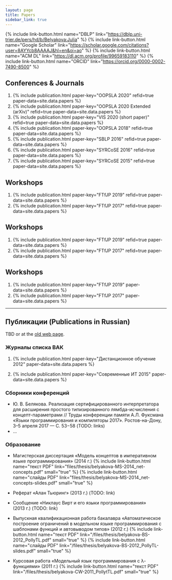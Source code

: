 ```yaml
---
layout: page
title: Papers
sidebar_link: true
---
```


{% include link-button.html name="DBLP" link="https://dblp.uni-trier.de/pers/hd/b/Belyakova:Julia" %}
{% include link-button.html name="Google Scholar" link="https://scholar.google.com/citations?user=8AYYcb8AAAAJ&hl=en&oi=ao" %}
{% include link-button.html name="ACM DL" link="https://dl.acm.org/profile/99659183110" %}
{% include link-button.html name="ORCID" link="https://orcid.org/0000-0002-7490-8500" %}

## Conferences & Journals

1. {% include publication.html paper-key="OOPSLA 2020"
      refid=true paper-data=site.data.papers %}
1. {% include publication.html paper-key="OOPSLA 2020 Extended (arXiv)"
      refid=true paper-data=site.data.papers %}
1. {% include publication.html paper-key="VIS 2020 (short paper)"
      refid=true paper-data=site.data.papers %}
1. {% include publication.html paper-key="OOPSLA 2018"
      refid=true paper-data=site.data.papers %}
1. {% include publication.html paper-key="SBLP 2016"
      refid=true paper-data=site.data.papers %}
1. {% include publication.html paper-key="SYRCoSE 2016"
      refid=true paper-data=site.data.papers %}
1. {% include publication.html paper-key="SYRCoSE 2015"
      refid=true paper-data=site.data.papers %}

## Workshops

1. {% include publication.html paper-key="FTfJP 2019"
      refid=true paper-data=site.data.papers %}
1. {% include publication.html paper-key="FTfJP 2017"
      refid=true paper-data=site.data.papers %}

## Workshops

1. {% include publication.html paper-key="FTfJP 2019"
      refid=true paper-data=site.data.papers %}
1. {% include publication.html paper-key="FTfJP 2017"
      refid=true paper-data=site.data.papers %}

## Workshops

1. {% include publication.html paper-key="FTfJP 2019" paper-data=site.data.papers %}
1. {% include publication.html paper-key="FTfJP 2017" paper-data=site.data.papers %}

---

## <span id="pubsrus">Публикации</span> (Publications in Russian)

TBD or at the [old web page](http://staff.mmcs.sfedu.ru/~juliet/en/papers.en.html).

###  Журналы списка ВАК

1. {% include publication.html paper-key="Дистанционное обучение 2012" paper-data=site.data.papers %}

1. {% include publication.html paper-key="Современные ИТ 2015" paper-data=site.data.papers %}

### Сборники конференций

* Ю. В. Белякова.
  Реализация сертифицированного интерпретатора для расширения
  простого типизированного лямбда-исчисления с концепт-параметрами //
  Труды конференции памяти А.Л. Фуксмана
  «Языки программирования и компиляторы 2017».
  Ростов-на-Дону, 3–5 апреля 2017 — С. 53−58 (TODO: links)
* ...

### Образование

* Магистерская диссертация
  «Модель концептов в императивном языке программирования» (2014 г.)
  {% include link-button.html name="текст PDF" link="files/thesis/belyakova-MS-2014_net-concepts.pdf" small="true" %}
  {% include link-button.html name="слайды PDF" link="files/thesis/belyakova-MS-2014_net-concepts-slides.pdf" small="true" %}

* Реферат «Алан Тьюринг» (2013 г.) (TODO: link)

* Сообщение «Никлаус Вирт и его языки программирования»  
  (2013 г.) (TODO: link)

* Выпускная квалификационная работа бакалавра
  «Автоматическое построение ограничений в модельном языке программирования
  с шаблонами функций и автовыводом типов» (2012 г.)
  {% include link-button.html name="текст PDF"
    link="/files/thesis/belyakova-BS-2012_PollyTL.pdf" small="true" %}
  {% include link-button.html name="слайды PDF"
    link="/files/thesis/belyakova-BS-2012_PollyTL-slides.pdf" small="true" %}

* Курсовая работа
  «Модельный язык программирования с λ-функциями» (2011 г.)
  {% include link-button.html name="текст PDF"
    link="/files/thesis/belyakova-CW-2011_PollytTL.pdf" small="true" %}
